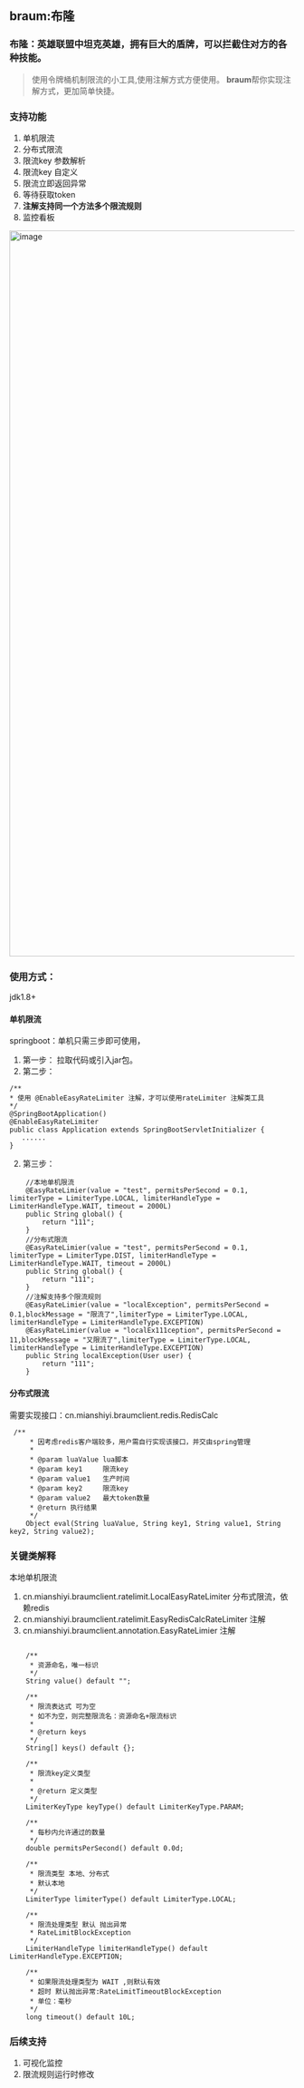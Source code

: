 ## braum:布隆
### **布隆**：英雄联盟中坦克英雄，拥有巨大的盾牌，可以拦截住对方的各种技能。

>使用令牌桶机制限流的小工具,使用注解方式方便使用。
**braum**帮你实现注解方式，更加简单快捷。
### 支持功能
1. 单机限流
2. 分布式限流
3. 限流key 参数解析
4. 限流key 自定义
5. 限流立即返回异常
6. 等待获取token
7. **注解支持同一个方法多个限流规则**
8. 监控看板
<img width="1281" alt="image" src="https://user-images.githubusercontent.com/30620322/181720209-a1b9d0cd-4694-48bd-a10e-30ce96d14abc.png">


### 使用方式：
jdk1.8+

#### 单机限流
springboot：单机只需三步即可使用，
1. 第一步：
拉取代码或引入jar包。
2. 第二步：
```
/**
* 使用 @EnableEasyRateLimiter 注解，才可以使用rateLimiter 注解类工具
*/
@SpringBootApplication()
@EnableEasyRateLimiter
public class Application extends SpringBootServletInitializer {
   ......
}
```
2. 第三步：
```
    //本地单机限流
    @EasyRateLimier(value = "test", permitsPerSecond = 0.1, limiterType = LimiterType.LOCAL, limiterHandleType = LimiterHandleType.WAIT, timeout = 2000L)
    public String global() {
        return "111";
    }
    //分布式限流
    @EasyRateLimier(value = "test", permitsPerSecond = 0.1, limiterType = LimiterType.DIST, limiterHandleType = LimiterHandleType.WAIT, timeout = 2000L)
    public String global() {
        return "111";
    }
    //注解支持多个限流规则
    @EasyRateLimier(value = "localException", permitsPerSecond = 0.1,blockMessage = "限流了",limiterType = LimiterType.LOCAL, limiterHandleType = LimiterHandleType.EXCEPTION)
    @EasyRateLimier(value = "localEx111ception", permitsPerSecond = 11,blockMessage = "又限流了",limiterType = LimiterType.LOCAL, limiterHandleType = LimiterHandleType.EXCEPTION)
    public String localException(User user) {
        return "111";
    }
```

#### 分布式限流
需要实现接口：cn.mianshiyi.braumclient.redis.RedisCalc
```aidl
 /**
     * 因考虑redis客户端较多，用户需自行实现该接口，并交由spring管理
     *
     * @param luaValue lua脚本
     * @param key1     限流key
     * @param value1   生产时间
     * @param key2     限流key
     * @param value2   最大token数量
     * @return 执行结果
     */
    Object eval(String luaValue, String key1, String value1, String key2, String value2);
```

### 关键类解释
  本地单机限流
1. cn.mianshiyi.braumclient.ratelimit.LocalEasyRateLimiter
  分布式限流，依赖redis
2. cn.mianshiyi.braumclient.ratelimit.EasyRedisCalcRateLimiter
   注解
3. cn.mianshiyi.braumclient.annotation.EasyRateLimier
   注解
```
   
    /**
     * 资源命名，唯一标识
     */
    String value() default "";

    /**
     * 限流表达式 可为空
     * 如不为空，则完整限流名：资源命名+限流标识
     *
     * @return keys
     */
    String[] keys() default {};

    /**
     * 限流key定义类型
     *
     * @return 定义类型
     */
    LimiterKeyType keyType() default LimiterKeyType.PARAM;

    /**
     * 每秒内允许通过的数量
     */
    double permitsPerSecond() default 0.0d;

    /**
     * 限流类型 本地、分布式
     * 默认本地
     */
    LimiterType limiterType() default LimiterType.LOCAL;

    /**
     * 限流处理类型 默认 抛出异常
     * RateLimitBlockException
     */
    LimiterHandleType limiterHandleType() default LimiterHandleType.EXCEPTION;

    /**
     * 如果限流处理类型为 WAIT ,则默认有效
     * 超时 默认抛出异常:RateLimitTimeoutBlockException
     * 单位：毫秒
     */
    long timeout() default 10L;
```
### 后续支持
1. 可视化监控
2. 限流规则运行时修改
